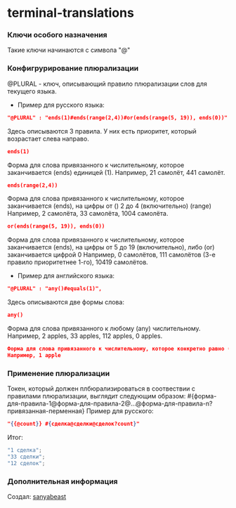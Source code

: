 # terminal-translations

### Ключи особого назначения
Такие ключи начинаются с символа "@"

### Конфигрурирование плюрализации
@PLURAL - ключ, описывающий правило плюрализации слов для текущего языка.
- Пример для русского языка:
```json
"@PLURAL" : "ends(1)#ends(range(2,4))#or(ends(range(5, 19)), ends(0))"
```
Здесь описываются 3 правила. У них есть приоритет, который возрастает слева направо.
```json
ends(1)
```
Форма для слова привязанного к числительному, которое заканчивается (ends) единицей (1).
Например, 21 самолёт, 441 самолёт.

```json
ends(range(2,4))
```
Форма для слова привязанного к числительному, которое заканчивается (ends), на цифры от () 2 до 4 (включительно) (range)
Например, 2 самолёта, 33 самолёта, 1004 самолёта.

```json
or(ends(range(5, 19)), ends(0))
```
Форма для слова привязанного к числительному, которое заканчивается (ends), на цифры от 5 до 19 (включительно), либо (or) заканчивается цифрой 0
Например, 0 самолётов, 111 самолётов (3-е правило приоритетнее 1-го), 10419 самолётов. 

- Пример для английского языка:
```json
"@PLURAL" : "any()#equals(1)",
```

Здесь описываются две формы слова:
```json
any()
```
Форма для слова привязанного к любому (any) числительному.
Например, 2 apples, 33 apples, 112 apples, 0 apples.

```json
Форма для слова привязанного к числительному, которое конкретно равно (equals) 1-нице.
Например, 1 apple
```
### Применение плюрализации
Токен, который должен плбюрализироваться в соотвествии с правилами плюрализации, выглядит следующим образом:
#{форма-для-правила-1@форма-для-правила-2@...@форма-для-правила-n?привязанная-перменная}
Пример для русского:
```json
"{{@count}} #{сделка@сделки@сделок?count}"
```
Итог:
```javascript
"1 сделка"; 
"33 сделки"; 
"12 сделок";
```

### Дополнительная информация
Создал: [sanyabeast](http://github.com/sanyabeast)
